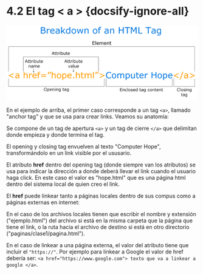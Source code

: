 # 4.2 El tag < a > {docsify-ignore-all}

![Tag a](../../assets/img/html-tag.gif)

En el ejemplo de arriba, el primer caso corresponde a un tag `<a>`, llamado "anchor tag" y que se usa para crear links.
Veamos su anatomía:

Se compone de un tag de apertura `<a>` y un tag de cierre `</a>` que delimitan donde empieza y donde termina el tag.

El opening y closing tag envuelven al texto "Computer Hope", transformándolo en un link visible por el ususario.

El atributo **href** dentro del opening tag (donde siempre van los atributos) se usa para indicar la dirección a donde deberá llevar el link cuando el usuario haga click. En este caso el valor es "hope.html" que es una página html dentro del sistema local de quien creo el link.

El **href** puede linkear tanto a páginas locales dentro de sus compus como a páginas externas en internet:

En el caso de los archivos locales tienen que escribir el nombre y extensión ("ejemplo.html") del archivo si está en la misma carpeta que la página que tiene el link, o la ruta hacia el archivo de destino si está en otro directorio ("paginas/clase1/pagina.html").

En el caso de linkear a una página externa, el valor del atributo tiene que incluir el `"https://"`. Por ejemplo para linkear a Google el valor de href debería ser: `<a href="https://www.google.com"> texto que va a linkear a google </a>`.
